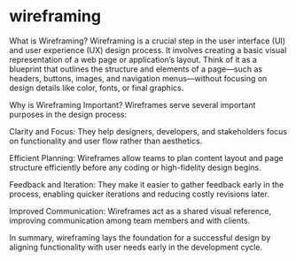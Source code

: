 # wireframing
What is Wireframing?
Wireframing is a crucial step in the user interface (UI) and user experience (UX) design process. It involves creating a basic visual representation of a web page or application’s layout. Think of it as a blueprint that outlines the structure and elements of a page—such as headers, buttons, images, and navigation menus—without focusing on design details like color, fonts, or final graphics.

Why is Wireframing Important?
Wireframes serve several important purposes in the design process:

Clarity and Focus: They help designers, developers, and stakeholders focus on functionality and user flow rather than aesthetics.

Efficient Planning: Wireframes allow teams to plan content layout and page structure efficiently before any coding or high-fidelity design begins.

Feedback and Iteration: They make it easier to gather feedback early in the process, enabling quicker iterations and reducing costly revisions later.

Improved Communication: Wireframes act as a shared visual reference, improving communication among team members and with clients.

In summary, wireframing lays the foundation for a successful design by aligning functionality with user needs early in the development cycle.








